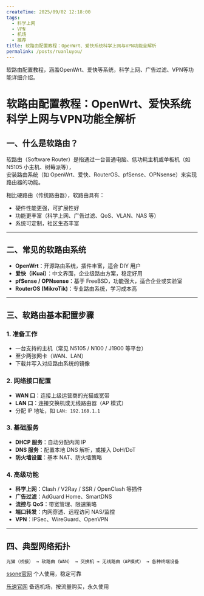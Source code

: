 ```yaml
---
createTime: 2025/09/02 12:18:00
tags:
  - 科学上网
  - VPN
  - 机场
  - 推荐
title: 软路由配置教程：OpenWrt、爱快系统科学上网与VPN功能全解析
permalink: /posts/ruanluyou/
---
```


软路由配置教程，涵盖OpenWrt、爱快等系统，科学上网、广告过滤、VPN等功能详细介绍。

<!-- more -->

# 软路由配置教程：OpenWrt、爱快系统科学上网与VPN功能全解析

## 一、什么是软路由？
软路由（Software Router）是指通过一台普通电脑、低功耗主机或单板机（如 N5105 小主机、树莓派等），  
安装路由系统（如 OpenWrt、爱快、RouterOS、pfSense、OPNsense）来实现路由器的功能。  

相比硬路由（传统路由器），软路由具有：
- 硬件性能更强，可扩展性好  
- 功能更丰富（科学上网、广告过滤、QoS、VLAN、NAS 等）  
- 系统可定制，社区生态丰富  

---

## 二、常见的软路由系统
- **OpenWrt**：开源路由系统，插件丰富，适合 DIY 用户  
- **爱快（iKuai）**：中文界面，企业级路由方案，稳定好用  
- **pfSense / OPNsense**：基于 FreeBSD，功能强大，适合企业或实验室  
- **RouterOS (MikroTik)**：专业路由系统，学习成本高  
---

## 三、软路由基本配置步骤

### 1. 准备工作
- 一台支持的主机（常见 N5105 / N100 / J1900 等平台）  
- 至少两张网卡（WAN、LAN）  
- 下载并写入对应路由系统的镜像  

### 2. 网络接口配置
- **WAN 口**：连接上级运营商的光猫或宽带  
- **LAN 口**：连接交换机或无线路由器（AP 模式）  
- 分配 IP 地址，如 `LAN: 192.168.1.1`  

### 3. 基础服务
- **DHCP 服务**：自动分配内网 IP  
- **DNS 服务**：配置本地 DNS 解析，或接入 DoH/DoT  
- **防火墙设置**：基本 NAT、防火墙策略  

### 4. 高级功能
- **科学上网**：Clash / V2Ray / SSR / OpenClash 等插件  
- **广告过滤**：AdGuard Home、SmartDNS  
- **流控与 QoS**：带宽管理、限速策略  
- **端口转发**：内网穿透、远程访问 NAS/监控  
- **VPN**：IPSec、WireGuard、OpenVPN  

---

## 四、典型网络拓扑

```text
光猫（桥接） → 软路由（WAN） → 交换机 → 无线路由（AP模式） → 各种终端设备
```
[ssone官网](https://hello-ssone.com/register?aff=QpXdVaKY) 个人使用，稳定可靠

[乐速官网](https://www.luxd.uk/#/register?code=mquP7UE5) 备选机场，按流量购买，永久使用